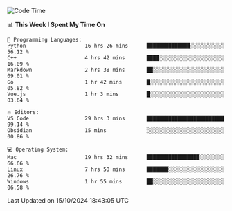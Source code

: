 
<!--START_SECTION:waka-->
![Code Time](http://img.shields.io/badge/Code%20Time-2%2C611%20hrs%2041%20mins-blue)

📊 **This Week I Spent My Time On** 

```text
💬 Programming Languages: 
Python                   16 hrs 26 mins      ██████████████░░░░░░░░░░░   56.12 % 
C++                      4 hrs 42 mins       ████░░░░░░░░░░░░░░░░░░░░░   16.09 % 
Markdown                 2 hrs 38 mins       ██░░░░░░░░░░░░░░░░░░░░░░░   09.01 % 
Go                       1 hr 42 mins        █░░░░░░░░░░░░░░░░░░░░░░░░   05.82 % 
Vue.js                   1 hr 3 mins         █░░░░░░░░░░░░░░░░░░░░░░░░   03.64 % 

🔥 Editors: 
VS Code                  29 hrs 3 mins       █████████████████████████   99.14 % 
Obsidian                 15 mins             ░░░░░░░░░░░░░░░░░░░░░░░░░   00.86 % 

💻 Operating System: 
Mac                      19 hrs 32 mins      █████████████████░░░░░░░░   66.66 % 
Linux                    7 hrs 50 mins       ███████░░░░░░░░░░░░░░░░░░   26.76 % 
Windows                  1 hr 55 mins        ██░░░░░░░░░░░░░░░░░░░░░░░   06.58 % 
```


 Last Updated on 15/10/2024 18:43:05 UTC
<!--END_SECTION:waka-->

